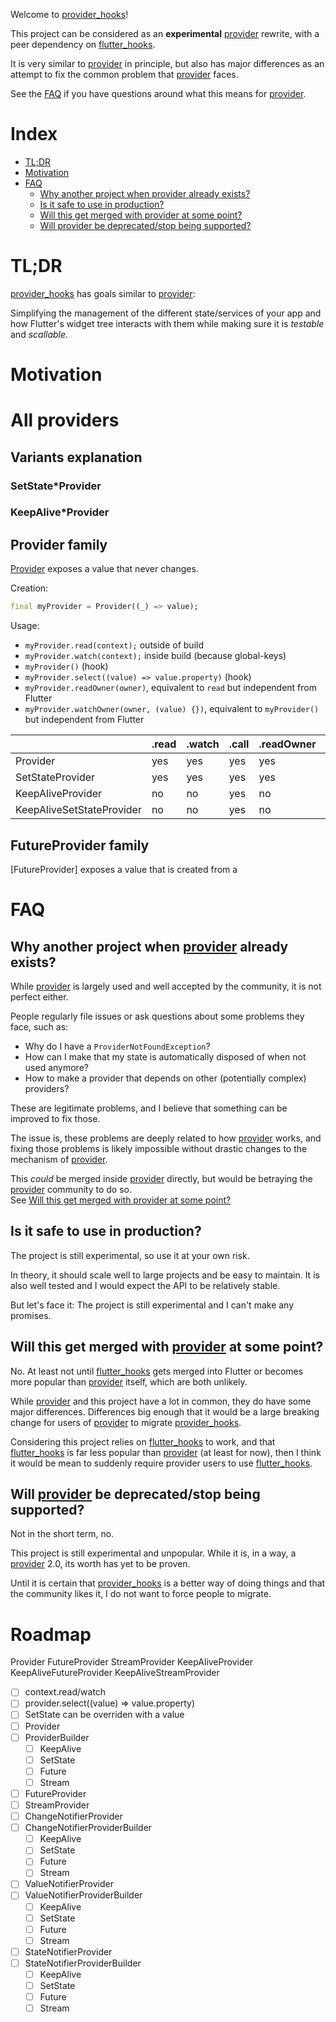 Welcome to [provider_hooks]!

This project can be considered as an **experimental** [provider] rewrite, with a peer
dependency on [flutter_hooks].

It is very similar to [provider] in principle, but also has major differences
as an attempt to fix the common problem that [provider] faces.

See the [FAQ](#FAQ) if you have questions around what this means for [provider].

# Index

- [TL;DR](#tldr)
- [Motivation](#motivation)
- [FAQ](#faq)
  - [Why another project when provider already exists?](#why-another-project-when-provider-already-exists?)
  - [Is it safe to use in production?](#is-it-safe-to-use-in-production)
  - [Will this get merged with provider at some point?](#will-this-get-merged-with-provider-at-some-point)
  - [Will provider be deprecated/stop being supported?](#will-provider-be-deprecatedstop-being-supported)

# TL;DR

[provider_hooks] has goals similar to [provider]:

Simplifying the management of the different state/services of your app
and how Flutter's widget tree interacts with them while making sure
it is _testable_ and _scallable_.

# Motivation

# All providers

## Variants explanation

### SetState\*Provider

<!--
Allows the function that created the state to emit updates, but in exchange
when combining providers, the value can't be read without a listening mechanism.

Example: [Provider] vs [SetStateProvider]

[Provider] does two things:

- it creates a value that never ever changes, and the value created is not
  "listenable".
- it offers a way to clean-up resources when the provider is destroyed.

[SetStateProvider] inherits the functionalities of [Provider], and adds a
way to change the value exposed.

This, for example, allows to subscribe to a stream and update the exposed
value when a new value is pushed onto the stream.

```dart
final example = SetStateProvider((state) {
  // a stream coming from somewhere (firebase?)
  Stream<int> stream;

  final subscription = stream.listen((value) {
    // changes the value emitted when a new value is pushed to the stream
    state.value = value;
  });

  state.onDispose(() => subscription.cancel());

  // initial value
  return 0;
});
```

The downside of this extra possibility is when creating another provider from this
provider.

Combining a [Provider] into another provider is "easy":

```dart
final someValue = Provider((_) => 42);

// using `provider` into another object
final combiningExample = ProviderBuilder<int>()
  .add(someValue)
  .build((_, someValueState) {
    // Since `someValueState` is a Provider, we can read the value directly
    final value = someValueState.value;

    // do something with the obtained value, doesn't matter
    return value * 2;
  });
```

Being able to do `someValueState.value` is one of the privileges of [Provider].

This privilege disappears with [SetStateProvider], because the value is no-longer
immutable.\
While it may seem limiting, this is to ensure a bug-free experience: Refactoring
from [Provider] to [SetStateProvider] will highlight all the places that likely
need to be updated.

Instead, we need to "listen" to the value.

An alternate implementation of the previous `build` would be:

```dart
.build((_, someValueState) {
  int value;

  // Listens to `someValueState` for changes.
  // `listen` fires immediatly with the current value
  final removeListener = someValueState.listen((newValue) {
    value = newValue;
  });
  // Stop the subscription as we need only the first value
  removeListener();

  // do something with the obtained value, doesn't matter
  return value * 2;
});
```

Which can be simplified into:

```dart
.build((_, someValueState) {
  // We explicitly care only about the very first value and ignore other values
  final value = someValueState.first;

  // do something with the obtained value, doesn't matter
  return value * 2;
});
``` -->

### KeepAlive\*Provider

## Provider family

[Provider] exposes a value that never changes.

Creation:

```dart
final myProvider = Provider((_) => value);
```

Usage:

- `myProvider.read(context);` outside of build
- `myProvider.watch(context);` inside build (because global-keys)
- `myProvider()` (hook)
- `myProvider.select((value) => value.property)` (hook)
- `myProvider.readOwner(owner)`, equivalent to `read` but independent from Flutter
- `myProvider.watchOwner(owner, (value) {})`, equivalent to `myProvider()` but independent from Flutter

|                           | .read | .watch | .call | .readOwner | .watchOwner |
| ------------------------- | ----- | ------ | ----- | ---------- | ----------- |
| Provider                  | yes   | yes    | yes   | yes        | yes         |
| SetStateProvider          | yes   | yes    | yes   | yes        | yes         |
| KeepAliveProvider         | no    | no     | yes   | no         | yes         |
| KeepAliveSetStateProvider | no    | no     | yes   | no         | yes         |

## FutureProvider family

[FutureProvider] exposes a value that is created from a

# FAQ

## Why another project when [provider] already exists?

While [provider] is largely used and well accepted by the community,
it is not perfect either.

People regularly file issues or ask questions about some problems they face, such as:

- Why do I have a `ProviderNotFoundException`?
- How can I make that my state is automatically disposed of when not used anymore?
- How to make a provider that depends on other (potentially complex) providers?

These are legitimate problems, and I believe that something can be improved to fix
those.

The issue is, these problems are deeply related to how [provider] works, and
fixing those problems is likely impossible without drastic changes to the
mechanism of [provider].

This _could_ be merged inside [provider] directly, but would be betraying the
[provider] community to do so.\
See [Will this get merged with provider at some point?](#will-this-get-merged-with-provider-at-some-point)

## Is it safe to use in production?

The project is still experimental, so use it at your own risk.

In theory, it should scale well to large projects and be easy to maintain.
It is also well tested and I would expect the API to be relatively stable.

But let's face it: The project is still experimental and I can't make
any promises.

## Will this get merged with [provider] at some point?

No. At least not until [flutter_hooks] gets merged into Flutter or becomes
more popular than [provider] itself, which are both unlikely.

While [provider] and this project have a lot in common, they do have some
major differences. Differences big enough that it would be a large breaking
change for users of [provider] to migrate [provider_hooks].

Considering this project relies on [flutter_hooks] to work, and that
[flutter_hooks] is far less popular than [provider] (at least for now),
then I think it would be mean to suddenly require provider users to use
[flutter_hooks].

## Will [provider] be deprecated/stop being supported?

Not in the short term, no.

This project is still experimental and unpopular. While it is, in a way,
a [provider] 2.0, its worth has yet to be proven.

Until it is certain that [provider_hooks] is a better way of doing things
and that the community likes it, I do not want to force people to migrate.

[provider]: https://github.com/rrousselGit/provider
[provider_hooks]: https://github.com/rrousselGit/provider_hooks
[flutter_hooks]: https://github.com/rrousselGit/flutter_hooks

# Roadmap

Provider
FutureProvider
StreamProvider
KeepAliveProvider
KeepAliveFutureProvider
KeepAliveStreamProvider

- [ ] context.read/watch
- [ ] provider.select((value) => value.property)
- [ ] SetState can be overriden with a value
- [ ] Provider
- [ ] ProviderBuilder
  - [ ] KeepAlive
  - [ ] SetState
  - [ ] Future
  - [ ] Stream
- [ ] FutureProvider
- [ ] StreamProvider
- [ ] ChangeNotifierProvider
- [ ] ChangeNotifierProviderBuilder
  - [ ] KeepAlive
  - [ ] SetState
  - [ ] Future
  - [ ] Stream
- [ ] ValueNotifierProvider
- [ ] ValueNotifierProviderBuilder
  - [ ] KeepAlive
  - [ ] SetState
  - [ ] Future
  - [ ] Stream
- [ ] StateNotifierProvider
- [ ] StateNotifierProviderBuilder
  - [ ] KeepAlive
  - [ ] SetState
  - [ ] Future
  - [ ] Stream
